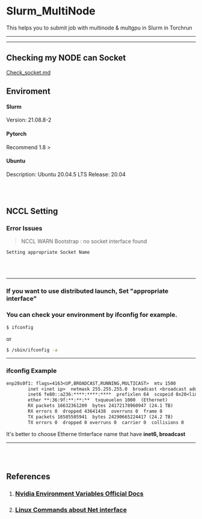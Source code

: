 # Slurm_MultiNode
This helps you to submit job with multinode &amp; multgpu in Slurm in Torchrun 
********
********

## Checking my NODE can Socket
[Check_socket.md](Check_socket.md)

## Enviroment
#### Slurm 
Version: 21.08.8-2

#### Pytorch
Recommend 1.8 >

#### Ubuntu
Description:   Ubuntu 20.04.5 LTS
Release:       20.04

<br>
<br>

## **NCCL Setting**
### Error Issues 
>NCCL WARN Bootstrap : no socket interface found
```
Setting appropriate Socket Name
```
<br>
<br>

****
### If you want to use distributed launch, Set **"appropriate interface"**

### You can check your environment by ifconfig for example.

```sh
$ ifconfig 
```
or
```sh
$ /sbin/ifconfig -a
```
****
### ifconfig Example
```txt
enp28s0f1: flags=4163<UP,BROADCAST,RUNNING,MULTICAST>  mtu 1500
        inet <inet ip>  netmask 255.255.255.0  broadcast <broadcast add>
        inet6 fe80::a236:****:****:****  prefixlen 64  scopeid 0x20<link>
        ether **:36:9f:**:**:**  txqueuelen 1000  (Ethernet)
        RX packets 16632361209  bytes 24172178960947 (24.1 TB)
        RX errors 0  dropped 43641438  overruns 0  frame 0
        TX packets 16585505941  bytes 24290665224417 (24.2 TB)
        TX errors 0  dropped 0 overruns 0  carrier 0  collisions 0
```
It's better to choose Etherne tInterface name that have **inet6, broadcast**

****

<br>
<br>



## **References**
1. ### [Nvidia Environment Variables Official Docs](https://docs.nvidia.com/deeplearning/nccl/user-guide/docs/env.html)
###
2. ### [Linux Commands about Net interface](https://www.cyberciti.biz/faq/linux-list-network-interfaces-names-command/)
